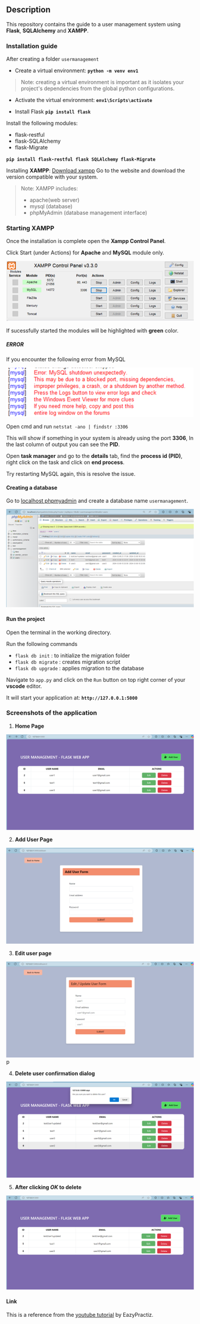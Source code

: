 ## Description
This repository contains the guide to a user management system using **Flask**, **SQLAlchemy** and **XAMPP**.

### Installation guide

After creating a folder `usermanagement` 

- Create a virtual environment: __`python -m venv env1`__

>Note: creating a virtual environment is important as it isolates your project's dependencies from the global python configurations.

- Activate the virtual environment: __`env1\Scripts\activate`__

- Install Flask __`pip install flask`__

Install the following modules:
- flask-restful
- flask-SQLAlchemy
- flask-Migrate

__`pip install flask-restful flask SQLAlchemy flask-Migrate`__

Installing __XAMPP__: [Download xampp](`https://www.apachefriends.org/download.html`)
Go to the website and download the version compatible with your system.

>Note: XAMPP includes:
>- apache(web server) 
>- mysql (database)
>- phpMyAdmin (database management interface)


### Starting XAMPP

Once the installation is complete open the **Xampp Control Panel**.

Click Start (under Actions) for **Apache** and **MySQL** module only.

![xampp control panel](image.png)

If sucessfully started the modules will be highlighted with **green** color.

##### **ERROR**
If you encounter the following error from MySQL

![alt text](image-1.png)

Open cmd and run `netstat -ano | findstr :3306`

This will show if something in your system is already using the port __3306__, In the last column of output you can see the **PID**.

Open __task manager__ and go to the __details__ tab, find the __process id (PID)__, right click on the task and click on __end process__.

Try restarting MySQL again, this is resolve the issue.

#### Creating a database

Go to [localhost phpmyadmin](`http://localhost/phpmyadmin/`) and create a database name `usermanagement`.

![alt text](image-2.png)

#### Run the project

Open the terminal in the working directory.

Run the following commands

- `flask db init` : to initialize the migration folder
- `flask db migrate` : creates migration script
- `flask db upgrade` : applies migration to the database

Navigate to `app.py` and click on the `Run` button on top right corner of your __vscode__ editor.

It will start your application at: __`http://127.0.0.1:5000`__

### Screenshots of the application

1. **Home Page**

![alt text](homePage.png)

2. **Add User Page**

![alt text](addUserPage.png)

3. **Edit user page**

![alt text](clickEdit.png)p

4. **Delete user confirmation dialog**

![alt text](deleteUserConfirmationDialogBox.png)

5. **After clicking _OK_ to delete**

![alt text](homePageAfterClickingOkToDeleteUser.png)

#### Link

This is a reference from the [youtube tutorial](https://www.youtube.com/playlist?list=PLXpWu84ZnHT-e-f6d_r6Q21cTsGAS4xXX) by EazyPractiz.
